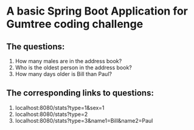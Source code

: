 # A basic Spring Boot Application for Gumtree coding challenge

## The questions:
1. How many males are in the address book?
2. Who is the oldest person in the address book?
3. How many days older is Bill than Paul?

## The corresponding links to questions:
1. localhost:8080/stats?type=1&sex=1
2. localhost:8080/stats?type=2
3. localhost:8080/stats?type=3&name1=Bill&name2=Paul

